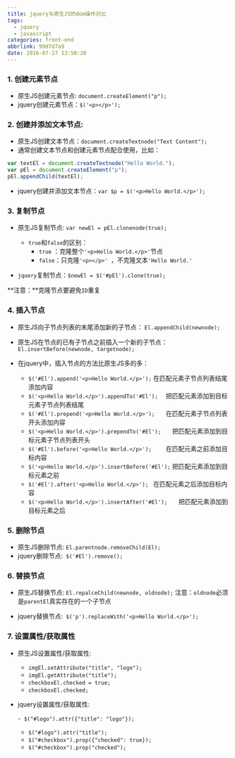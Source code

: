 ```yaml
---
title: jquery与原生JS的dom操作对比
tags:
  - jquery
  - javascript
categories: front-end
abbrlink: 99d7d7a9
date: 2016-07-27 13:50:20
---
```




### 1. 创建元素节点

- 原生JS创建元素节点: `document.createElement("p");`
- jquery创建元素节点：`$('<p></p>');`
<!--more-->
### 2. 创建并添加文本节点:

- 原生JS创建文本节点：`document.createTextnode("Text Content");`
- 通常创建文本节点和创建元素节点配合使用，比如：
```js
var textEl = document.createTextnode("Hello World.");
var pEl = document.createElement("p");
pEl.appendChild(textEl);
```

- jquery创建并添加文本节点：`var $p = $('<p>Hello World.</p>');`

### 3. 复制节点

- 原生JS复制节点: `var newEl = pEl.clonenode(true);  `
	- `true`和`false`的区别：
        - `true` ：克隆整个`'<p>Hello World.</p>'`节点
        - `false`：只克隆`'<p></p>' `，不克隆文本`'Hello World.'`

- `jquery`复制节点：`$newEl = $('#pEl').clone(true);`

**注意：**克隆节点要避免`ID`重复

### 4. 插入节点

- 原生JS向子节点列表的末尾添加新的子节点：
`El.appendChild(newnode);`
- 原生JS在节点的已有子节点之前插入一个新的子节点：
`El.insertBefore(newnode, targetnode);`

- 在jquery中，插入节点的方法比原生JS多的多：
  - `$('#El').append('<p>Hello World.</p>');`		     在匹配元素子节点列表结尾添加内容
  - `$('<p>Hello World.</p>').appendTo('#El');  `   	 把匹配元素添加到目标元素子节点列表结尾
  - `$('#El').prepend('<p>Hello World.</p>');	`	 在匹配元素子节点列表开头添加内容
  - `$('<p>Hello World.</p>').prependTo('#El');   `  把匹配元素添加到目标元素子节点列表开头
  - `$('#El').before('<p>Hello World.</p>');	`	     在匹配元素之前添加目标内容
  - `$('<p>Hello World.</p>').insertBefore('#El');` 	  把匹配元素添加到目标元素之前
  - `$('#El').after('<p>Hello World.</p>');	`	      在匹配元素之后添加目标内容
  - `$('<p>Hello World.</p>').insertAfter('#El');	`  	  把匹配元素添加到目标元素之后

### 5. 删除节点

- 原生JS删除节点: `El.parentnode.removeChild(El);`
- jquery删除节点:` $('#El').remove();`

### 6. 替换节点

- 原生JS替换节点: `El.repalceChild(newnode, oldnode);`
注意：`oldnode`必须是`parentEl`真实存在的一个子节点

- jquery替换节点:` $('p').replaceWith('<p>Hello World.</p>');`

### 7. 设置属性/获取属性

- 原生JS设置属性/获取属性:
   - `imgEl.setAttribute("title", "logo");`
   - `imgEl.getAttribute("title");`
   - `checkboxEl.checked = true;`
   - `checkboxEl.checked;`

- jquery设置属性/获取属性:

   -` $("#logo").attr({"title": "logo"});`
   - `$("#logo").attr("title");`
   - `$("#checkbox").prop({"checked": true});`
   - `$("#checkbox").prop("checked");`
